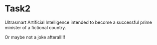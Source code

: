 # Task2
Ultrasmart Artificial Intelligence intended to become a successful prime minister of a fictional country.

Or maybe not a joke afterall!!!